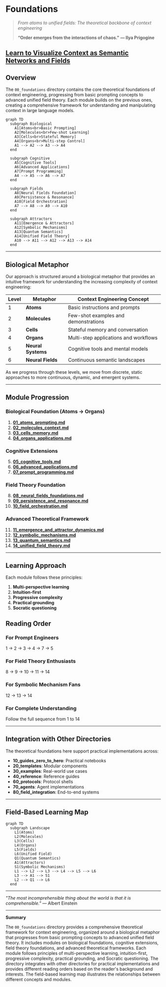 # Foundations

> *From atoms to unified fields: The theoretical backbone of context engineering*
>
> **“Order emerges from the interactions of chaos."
> — Ilya Prigogine**

## [Learn to Visualize Context as Semantic Networks and Fields](https://claude.ai/public/artifacts/6a078ba1-7941-43ef-aab1-bad800a3e10c)

## Overview

The `00_foundations` directory contains the core theoretical foundations of context engineering, progressing from basic prompting concepts to advanced unified field theory. Each module builds on the previous ones, creating a comprehensive framework for understanding and manipulating context in large language models.

```mermaid
graph TD
  subgraph Biological
    A1[Atoms<br>Basic Prompting]
    A2[Molecules<br>Few-shot Learning]
    A3[Cells<br>Stateful Memory]
    A4[Organs<br>Multi-step Control]
    A1 --> A2 --> A3 --> A4
  end

  subgraph Cognitive
    A5[Cognitive Tools]
    A6[Advanced Applications]
    A7[Prompt Programming]
    A4 --> A5 --> A6 --> A7
  end

  subgraph Fields
    A8[Neural Fields Foundation]
    A9[Persistence & Resonance]
    A10[Field Orchestration]
    A7 --> A8 --> A9 --> A10
  end

  subgraph Attractors
    A11[Emergence & Attractors]
    A12[Symbolic Mechanisms]
    A13[Quantum Semantics]
    A14[Unified Field Theory]
    A10 --> A11 --> A12 --> A13 --> A14
  end
```

---

## Biological Metaphor

Our approach is structured around a biological metaphor that provides an intuitive framework for understanding the increasing complexity of context engineering:

| Level | Metaphor           | Context Engineering Concept           |
| ----- | ------------------ | ------------------------------------- |
| 1     | **Atoms**          | Basic instructions and prompts        |
| 2     | **Molecules**      | Few-shot examples and demonstrations  |
| 3     | **Cells**          | Stateful memory and conversation      |
| 4     | **Organs**         | Multi-step applications and workflows |
| 5     | **Neural Systems** | Cognitive tools and mental models     |
| 6     | **Neural Fields**  | Continuous semantic landscapes        |

As we progress through these levels, we move from discrete, static approaches to more continuous, dynamic, and emergent systems.

---

## Module Progression

### Biological Foundation (Atoms → Organs)

1. [**01\_atoms\_prompting.md**](./01_atoms_prompting.md)
2. [**02\_molecules\_context.md**](./02_molecules_context.md)
3. [**03\_cells\_memory.md**](./03_cells_memory.md)
4. [**04\_organs\_applications.md**](./04_organs_applications.md)

### Cognitive Extensions

5. [**05\_cognitive\_tools.md**](./05_cognitive_tools.md)
6. [**06\_advanced\_applications.md**](./06_advanced_applications.md)
7. [**07\_prompt\_programming.md**](./07_prompt_programming.md)

### Field Theory Foundation

8. [**08\_neural\_fields\_foundations.md**](./08_neural_fields_foundations.md)
9. [**09\_persistence\_and\_resonance.md**](./09_persistence_and_resonance.md)
10. [**10\_field\_orchestration.md**](./10_field_orchestration.md)

### Advanced Theoretical Framework

11. [**11\_emergence\_and\_attractor\_dynamics.md**](./11_emergence_and_attractor_dynamics.md)
12. [**12\_symbolic\_mechanisms.md**](./12_symbolic_mechanisms.md)
13. [**13\_quantum\_semantics.md**](./13_quantum_semantics.md)
14. [**14\_unified\_field\_theory.md**](./14_unified_field_theory.md)

---

## Learning Approach

Each module follows these principles:

1. **Multi-perspective learning**
2. **Intuition-first**
3. **Progressive complexity**
4. **Practical grounding**
5. **Socratic questioning**

## Reading Order

### For Prompt Engineers

1 → 2 → 3 → 4 → 7 → 5

### For Field Theory Enthusiasts

8 → 9 → 10 → 11 → 14

### For Symbolic Mechanism Fans

12 → 13 → 14

### For Complete Understanding

Follow the full sequence from 1 to 14

---

## Integration with Other Directories

The theoretical foundations here support practical implementations across:

* **10\_guides\_zero\_to\_hero**: Practical notebooks
* **20\_templates**: Modular components
* **30\_examples**: Real-world use cases
* **40\_reference**: Reference guides
* **60\_protocols**: Protocol shells
* **70\_agents**: Agent implementations
* **80\_field\_integration**: End-to-end systems

---

## Field-Based Learning Map

```mermaid
graph TD
  subgraph Landscape
    L1(Atoms)
    L2(Molecules)
    L3(Cells)
    L4(Organs)
    L5(Fields)
    L6(Unified Field)
    Q1(Quantum Semantics)
    A1(Attractors)
    S1(Symbolic Mechanisms)
    L1 --> L2 --> L3 --> L4 --> L5 --> L6
    L3 --> A1 --> S1
    L2 --> Q1 --> L6
  end
```

---

*"The most incomprehensible thing about the world is that it is comprehensible."*
— Albert Einstein

---

**Summary**

The `00_foundations` directory provides a comprehensive theoretical framework for context engineering, organized around a biological metaphor that progresses from basic prompting concepts to advanced unified field theory. It includes modules on biological foundations, cognitive extensions, field theory foundations, and advanced theoretical frameworks. Each module follows principles of multi-perspective learning, intuition-first, progressive complexity, practical grounding, and Socratic questioning. The directory integrates with other directories for practical implementations and provides different reading orders based on the reader's background and interests. The field-based learning map illustrates the relationships between different concepts and modules.
